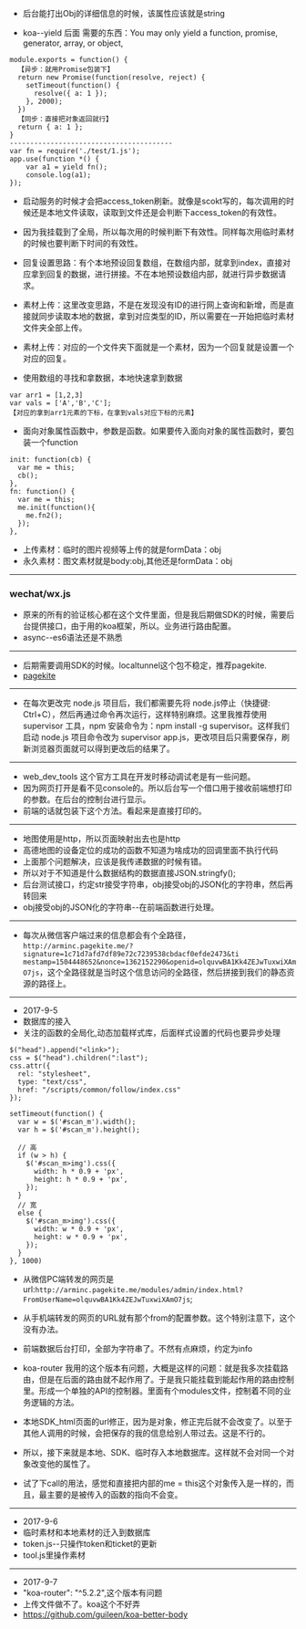 * 后台能打出Obj的详细信息的时候，该属性应该就是string

* koa--yield 后面 需要的东西：You may only yield a function, promise, generator, array, or object,

```
module.exports = function() {
  【异步：就用Promise包装下】
  return new Promise(function(resolve, reject) {
    setTimeout(function() {
      resolve({ a: 1 });
    }, 2000);
  })
  【同步：直接把对象返回就行】
  return { a: 1 };
}
----------------------------------------
var fn = require('./test/1.js');
app.use(function *() {
    var a1 = yield fn();
    console.log(a1);
});
```

* 启动服务的时候才会把access_token刷新。就像是scokt写的，每次调用的时候还是本地文件读取，读取到文件还是会判断下access_token的有效性。
* 因为我挂载到了全局，所以每次用的时候判断下有效性。同样每次用临时素材的时候也要判断下时间的有效性。

* 回复设置思路：有个本地预设回复数组，在数组内部，就拿到index，直接对应拿到回复的数据，进行拼接。不在本地预设数组内部，就进行异步数据请求。

* 素材上传：这里改变思路，不是在发现没有ID的进行网上查询和新增，而是直接就同步读取本地的数据，拿到对应类型的ID，所以需要在一开始把临时素材文件夹全部上传。
* 素材上传：对应的一个文件夹下面就是一个素材，因为一个回复就是设置一个对应的回复。

* 使用数组的寻找和拿数据，本地快速拿到数据
```
var arr1 = [1,2,3]
var vals = ['A','B','C'];
【对应的拿到arr1元素的下标，在拿到vals对应下标的元素】
```

* 面向对象属性函数中，参数是函数。如果要传入面向对象的属性函数时，要包装一个function
```
init: function(cb) {
  var me = this;
  cb();
},
fn: function() {
  var me = this;
  me.init(function(){
    me.fn2();
  });
},
```

* 上传素材：临时的图片视频等上传的就是formData：obj
* 永久素材：图文素材就是body:obj,其他还是formData：obj

-----------------------

### wechat/wx.js

* 原来的所有的验证核心都在这个文件里面，但是我后期做SDK的时候，需要后台提供接口，由于用的koa框架，所以。业务进行路由配置。
* async--es6语法还是不熟悉

---------------------------

* 后期需要调用SDK的时候。localtunnel这个包不稳定，推荐pagekite.
* [pagekite](http://www.360doc.com/content/15/0306/12/17181183_453043437.shtml)

-----------------------------

* 在每次更改完 node.js 项目后，我们都需要先将 node.js停止（快捷键: Ctrl+C），然后再通过命令再次运行，这样特别麻烦。这里我推荐使用 supervisor  工具，npm 安装命令为：npm install -g supervisor。这样我们启动 node.js 项目命令改为 supervisor app.js，更改项目后只需要保存，刷新浏览器页面就可以得到更改后的结果了。

--------------------------------

* web_dev_tools 这个官方工具在开发时移动调试老是有一些问题。
* 因为网页打开是看不见console的。所以后台写一个借口用于接收前端想打印的参数。在后台的控制台进行显示。
* 前端的话就包装下这个方法。看起来是直接打印的。

--------------------------------------------

* 地图使用是http，所以页面映射出去也是http
* 高德地图的设备定位的成功的函数不知道为啥成功的回调里面不执行代码
* 上面那个问题解决，应该是我传递数据的时候有错。
* 所以对于不知道是什么数据结构的数据直接JSON.stringfy();
* 后台测试接口，约定str接受字符串，obj接受obj的JSON化的字符串，然后再转回来
* obj接受obj的JSON化的字符串--在前端函数进行处理。

-------------------------------------------------

* 每次从微信客户端过来的信息都会有个全路径，`http://arminc.pagekite.me/?signature=1c71d7afd7df89e72c7239538cbdacf0efde2473&ti
mestamp=1504448652&nonce=1362152290&openid=olquvwBA1Kk4ZEJwTuxwiXAmO7js`，这个全路径就是当时这个信息访问的全路径，然后拼接到我们的静态资源的路径上。

---------------------------------

* 2017-9-5
* 数据库的接入
* 关注的函数的全局化,动态加载样式库，后面样式设置的代码也要异步处理

```
$("head").append("<link>");
css = $("head").children(":last");
css.attr({
  rel: "stylesheet",
  type: "text/css",
  href: "/scripts/common/follow/index.css"
});

setTimeout(function() {
  var w = $('#scan_m').width();
  var h = $('#scan_m').height();

  // 高
  if (w > h) {
    $('#scan_m>img').css({
      width: h * 0.9 + 'px',
      height: h * 0.9 + 'px',
    });
  }
  // 宽
  else {
    $('#scan_m>img').css({
      width: w * 0.9 + 'px',
      height: w * 0.9 + 'px',
    });
  }
}, 1000)
```

* 从微信PC端转发的网页是url:`http://arminc.pagekite.me/modules/admin/index.html?FromUserName=olquvwBA1Kk4ZEJwTuxwiXAmO7js`;
* 从手机端转发的网页的URL就有那个from的配置参数。这个特别注意下，这个没有办法。
* 前端数据后台打印，全部为字符串了。不然有点麻烦，约定为info

* koa-router 我用的这个版本有问题，大概是这样的问题：就是我多次挂载路由，但是在后面的路由就不起作用了。于是我只能挂载到能起作用的路由控制里。形成一个单独的API的控制器。里面有个modules文件，控制着不同的业务逻辑的方法。

* 本地SDK_html页面的url修正，因为是对象，修正完后就不会改变了。以至于其他人调用的时候，会把保存的我的信息给别人带过去。这是不行的。
* 所以，接下来就是本地、SDK、临时存入本地数据库。这样就不会对同一个对象改变他的属性了。
* 试了下call的用法，感觉和直接把内部的me = this这个对象传入是一样的，而且，最主要的是被传入的函数的指向不会变。

-----------------------------------------

* 2017-9-6
* 临时素材和本地素材的迁入到数据库
* token.js--只操作token和ticket的更新
* tool.js里操作素材

-------------------------------

* 2017-9-7
* "koa-router": "^5.2.2",这个版本有问题
* 上传文件做不了。koa这个不好弄
* https://github.com/guileen/koa-better-body
